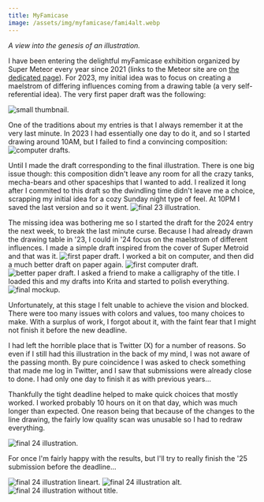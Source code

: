 ```yaml
---
title: MyFamicase
image: /assets/img/myfamicase/fami4alt.webp
---
```


_A view into the genesis of an illustration._

I have been entering the delightful myFamicase exhibition organized by Super Meteor every year since 2021 (links to the Meteor site are on [the dedicated page](/myfamicase.html)).
For 2023, my initial idea was to focus on creating a maelstrom of differing influences coming from a drawing table (a very self-referential idea).
The very first paper draft was the following:

<img src="/assets/img/myfamicase/1.fami4draftminus1_e.webp" alt="small thumbnail." />

One of the traditions about my entries is that I always remember it at the very last minute.
In 2023 I had essentially one day to do it, and so I started drawing around 10AM, but I failed to find a convincing composition:
<img src="/assets/img/myfamicase/fami3drafts.webp" alt="computer drafts." />

Until I made the draft corresponding to the final illustration.
There is one big issue though: this composition didn't leave any room for all the crazy tanks, mecha-bears and other spaceships that I wanted to add.
I realized it long after I commited to this draft so the dwindling time didn't leave me a choice, scrapping my initial idea for a cozy Sunday night type of feel.
At 10PM I saved the last version and so it went.
<img src="/assets/img/myfamicase/leonine_197.webp" alt="final 23 illustration."/>

The missing idea was bothering me so I started the draft for the 2024 entry the next week, to break the last minute curse.
Because I had already drawn the drawing table in '23, I could in '24 focus on the maelstrom of different influences.
I made a simple draft inspired from the cover of Super Metroid and that was it.
<img src="/assets/img/myfamicase/2.fami4draft1_e.webp" alt="first paper draft." class="dblock hovermax"/>
I worked a bit on computer, and then did a much better draft on paper again.
<img src="/assets/img/myfamicase/3.fami4draft_cpu.webp" alt="first computer draft." class="dblock hovermax"/>
<img src="/assets/img/myfamicase/4.fami4draft.webp" alt="better paper draft." class="dblock hovermax"/>
I asked a friend to make a calligraphy of the title.
I loaded this and my drafts into Krita and started to polish everything.
<img src="/assets/img/myfamicase/5.fami4_draft.webp" alt="final mockup." class="dblock hovermax"/>

Unfortunately, at this stage I felt unable to achieve the vision and blocked.
There were too many issues with colors and values, too many choices to make.
With a surplus of work, I forgot about it, with the faint fear that I might not finish it before the new deadline.

I had left the horrible place that is Twitter (X) for a number of reasons.
So even if I still had this illustration in the back of my mind, I was not aware of the passing month.
By pure coincidence I was asked to check something that made me log in Twitter, and I saw that submissions were already close to done.
I had only one day to finish it as with previous years...

Thankfully the tight deadline helped to make quick choices that mostly worked.
I worked probably 10 hours on it on that day, which was much longer than expected.
One reason being that because of the changes to the line drawing, the fairly low quality scan was unusable so I had to redraw everything.

<img src="/assets/img/myfamicase/6.fami4_full.webp" alt="final 24 illustration."  class="dblock hovermax"/>

For once I'm fairly happy with the results, but I'll try to really finish the '25 submission before the deadline...

<img src="/assets/img/myfamicase/fami4line.webp" alt="final 24 illustration lineart."  class="dblock hovermax"/>
<img src="/assets/img/myfamicase/fami4alt.webp" alt="final 24 illustration alt."  class="dblock hovermax"/>
<img src="/assets/img/myfamicase/fami4logoless.webp" alt="final 24 illustration without title." class="dblock hovermax"/>

